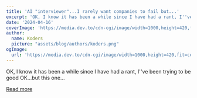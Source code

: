 ```yaml
---
title: 'AI "interviewer"...I rarely want companies to fail but...'
excerpt: 'OK, I know it has been a while since I have had a rant, I''ve been trying to be good OK...but this one...'
date: '2024-04-16'
coverImage: 'https://media.dev.to/cdn-cgi/image/width=1000,height=420,fit=cover,gravity=auto,format=auto/https%3A%2F%2Fdev-to-uploads.s3.amazonaws.com%2Fuploads%2Farticles%2Faclep6h7xls2c6mqw7ye.jpg'
author:
  name: Koders
  picture: "assets/blog/authors/koders.png"
ogImage:
  url: 'https://media.dev.to/cdn-cgi/image/width=1000,height=420,fit=cover,gravity=auto,format=auto/https%3A%2F%2Fdev-to-uploads.s3.amazonaws.com%2Fuploads%2Farticles%2Faclep6h7xls2c6mqw7ye.jpg'
---
```


OK, I know it has been a while since I have had a rant, I''ve been trying to be good OK...but this one...

[Read more](https://dev.to/grahamthedev/ai-intervieweri-rarely-want-companies-to-fail-but-1j14)
